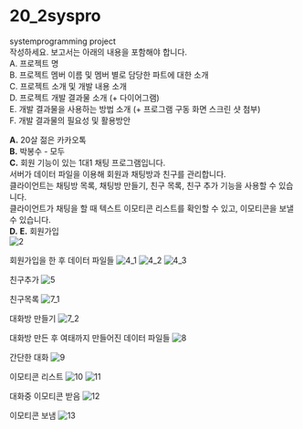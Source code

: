 # 20_2syspro  
systemprogramming project  
작성하세요. 보고서는 아래의 내용을 포함해야 합니다.  
A.	프로젝트 명  
B.	프로젝트 멤버 이름 및 멤버 별로 담당한 파트에 대한 소개  
C.	프로젝트 소개 및 개발 내용 소개  
D.	프로젝트 개발 결과물 소개 (+ 다이어그램)  
E.	개발 결과물을 사용하는 방법 소개 (+ 프로그램 구동 화면 스크린 샷 첨부)  
F.	개발 결과물의 필요성 및 활용방안  

**A.** 20살 젊은 카카오톡  
**B.** 박봉수 - 모두  
**C.**   회원 기능이 있는 1대1 채팅 프로그램입니다.  
서버가 데이터 파일을 이용해 회원과 채팅방과 친구를 관리합니다.  
클라이언트는 채팅방 목록, 채팅방 만들기, 친구 목록, 친구 추가 기능을 사용할 수 있습니다.  
클라이언트가 채팅을 할 때 텍스트 이모티콘 리스트를 확인할 수 있고, 이모티콘을 보낼 수 있습니다.  
**D.**
**E.**
회원가입  
![2](https://user-images.githubusercontent.com/74765691/101969539-26ca7580-3c68-11eb-87cf-b31e428a48b0.JPG)

회원가입을 한 후 데이터 파일들
![4_1](https://user-images.githubusercontent.com/74765691/101969543-27fba280-3c68-11eb-87eb-b3c4b978a55b.JPG)
![4_2](https://user-images.githubusercontent.com/74765691/101969544-27fba280-3c68-11eb-94a8-25437ac38318.JPG)
![4_3](https://user-images.githubusercontent.com/74765691/101969546-28943900-3c68-11eb-962c-53c31bf5f99a.JPG)

친구추가
![5](https://user-images.githubusercontent.com/74765691/101969547-292ccf80-3c68-11eb-9e35-c7b29d8ac53e.JPG)

친구목록
![7_1](https://user-images.githubusercontent.com/74765691/101969530-2336ee80-3c68-11eb-8922-8eff7b9f19d4.JPG)

대화방 만들기
![7_2](https://user-images.githubusercontent.com/74765691/101969531-24681b80-3c68-11eb-881e-2f8b54fc36a4.JPG)

대화방 만든 후 여태까지 만들어진 데이터 파일들
![8](https://user-images.githubusercontent.com/74765691/101969532-24681b80-3c68-11eb-9757-dc72894c980b.JPG)

간단한 대화
![9](https://user-images.githubusercontent.com/74765691/101969533-2500b200-3c68-11eb-8605-e1f679521c37.JPG)

이모티콘 리스트
![10](https://user-images.githubusercontent.com/74765691/101969534-25994880-3c68-11eb-9841-e5dabf9805a7.JPG)
![11](https://user-images.githubusercontent.com/74765691/101969535-25994880-3c68-11eb-8447-89d162d263b1.JPG)

대화중 이모티콘 받음
![12](https://user-images.githubusercontent.com/74765691/101969536-2631df00-3c68-11eb-8f09-aefe490180ba.JPG)

이모티콘 보냄
![13](https://user-images.githubusercontent.com/74765691/101969537-2631df00-3c68-11eb-9122-e5d76eebf31c.JPG)
